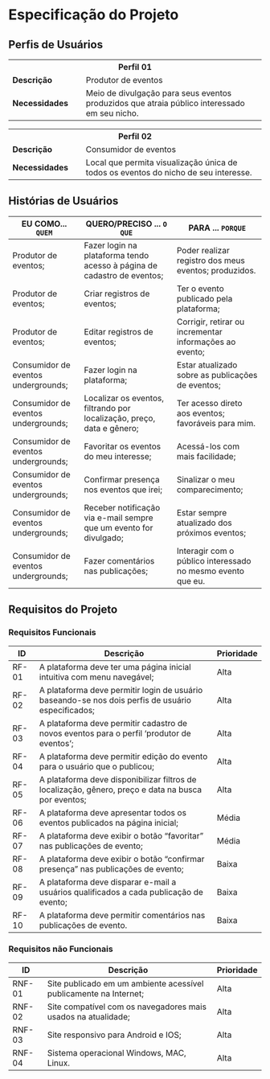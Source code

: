# Especificação do Projeto

## Perfis de Usuários

<table>
<tbody>
<tr align=center>
<th colspan="2">Perfil 01 </th>
</tr>
<tr>
<td width="150px"><b>Descrição</b></td>
<td width="600px">Produtor de eventos</td>
</tr>
<tr>
<td><b>Necessidades</b></td>
<td>Meio de divulgação para seus eventos produzidos que atraia público interessado em seu nicho. </td>
</tr>
</tbody>
</table>
<table>
<tbody>
<tr align=center>
<th colspan="2">Perfil 02 </th>
</tr>
<tr>
<td width="150px"><b>Descrição</b></td>
<td width="600px">Consumidor de eventos</td>
</tr>
<tr>
<td><b>Necessidades</b></td>
<td>Local que permita visualização única de todos os eventos do nicho de seu interesse.  </td>
</tr>
</tbody>
</table>


## Histórias de Usuários

|EU COMO... `QUEM`   | QUERO/PRECISO ... `O QUE` |PARA ... `PORQUE`                 |
|--------------------|---------------------------|----------------------------------|
| Produtor de eventos;                | Fazer login na plataforma tendo acesso à página de cadastro de eventos;                       | Poder realizar registro dos meus eventos; produzidos.                            |
|  Produtor de eventos;                | Criar registros de eventos;                       | Ter o evento publicado pela plataforma;                              |
| Produtor de eventos;                | Editar registros de eventos;                       | Corrigir, retirar ou incrementar informações ao evento;                            |
|  Consumidor de eventos undergrounds;                | Fazer login na plataforma;                       | Estar atualizado sobre as publicações de eventos;                              |
|  Consumidor de eventos undergrounds;                | Localizar os eventos, filtrando por localização, preço, data e gênero;                      | Ter acesso direto aos eventos; favoráveis para mim.                              |
|  Consumidor de eventos undergrounds;                | Favoritar os eventos do meu interesse;                      | Acessá-los com mais facilidade;                              |
|  Consumidor de eventos undergrounds;                | Confirmar presença nos eventos que irei;                      | Sinalizar o meu comparecimento;                              |
|  Consumidor de eventos undergrounds;                | Receber notificação via e-mail sempre que um evento for divulgado;            | Estar sempre atualizado dos próximos eventos;                            |
|  Consumidor de eventos undergrounds;                | Fazer comentários nas publicações;                     | Interagir com o público interessado no mesmo evento que eu.                            |

## Requisitos do Projeto
### Requisitos Funcionais

|ID    | Descrição                | Prioridade |
|-------|---------------------------------|----|
| RF-01 |A plataforma deve ter uma página inicial intuitiva com menu navegável;| Alta |
| RF-02 |A plataforma deve permitir login de usuário baseando-se nos dois perfis de usuário especificados;| Alta | 
| RF-03 |A plataforma deve permitir cadastro de novos eventos para o perfil ‘produtor de eventos’;| Alta | 
| RF-04 |A plataforma deve permitir edição do evento para o usuário que o publicou;| Alta | 
| RF-05 |A plataforma deve disponibilizar filtros de localização, gênero, preço e data na busca por eventos;| Alta | 
| RF-06 |A plataforma deve apresentar todos os eventos publicados na página inicial;| Média | 
| RF-07 |A plataforma deve exibir o botão “favoritar” nas publicações de evento;| Média | 
| RF-08 |A plataforma deve exibir o botão “confirmar presença” nas publicações de evento;| Baixa | 
| RF-09 |A plataforma deve disparar e-mail a usuários qualificados a cada publicação de evento;| Baixa |
| RF-10 |A plataforma deve permitir comentários nas publicações de evento.| Baixa |


### Requisitos não Funcionais

|ID      | Descrição               |Prioridade |
|--------|-------------------------|----|
| RNF-01 |Site publicado em um ambiente acessível publicamente na Internet;| Alta  | 
| RNF-02 |Site compatível com os navegadores mais usados na atualidade;| Alta  |
| RNF-03 |Site responsivo para Android e IOS;| Alta  |
| RNF-04 |Sistema operacional Windows, MAC, Linux.| Alta  |
